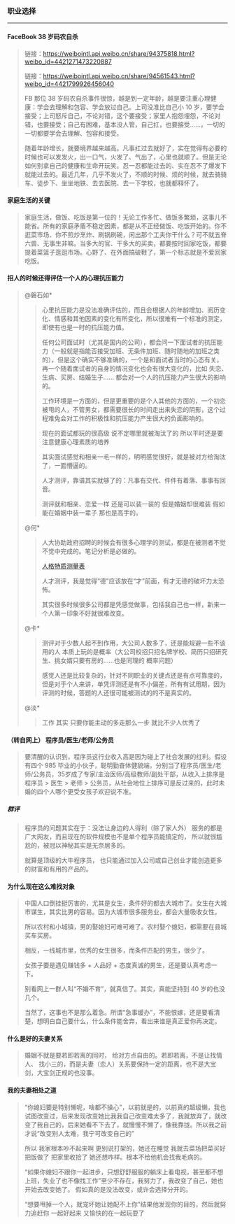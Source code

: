 ### 职业选择

---
#### FaceBook 38 岁码农自杀
> 链接：https://weibointl.api.weibo.cn/share/94375818.html?weibo_id=4421271473220887
>
> 链接：https://weibointl.api.weibo.cn/share/94561543.html?weibo_id=4421799926456040
>
> FB 那位 38 岁码农自杀事件很惊，越是到一定年龄，越是要注重心理健康：学会去理解和包容、学会放过自己。上司没准比自己小 10 岁，要学会接受；上司怒斥自己，不论对错，这个要接受；家里人抱怨埋怨，不论对错，也要接受；自己有困难，基本没人管，自己扛，也要接受……，一切的一切都要学会去理解、包容和接受。
>
> 随着年龄增长，就要境界越来越高。凡事扛过去就好了，实在觉得有必要的时候也可以发发火，出一口气，火发了、气出了，心里也就顺了。但是无论如何别拿自己的健康和生命开玩笑。忍一忍都能过去的、实在忍不了爆发下就能过去的。最近几年，几乎不发火了，不顺的时候、烦的时候，就去骑骑车、徒步下、坐坐地铁、去去医院、去一下学校，也就都释怀了。

#### 家庭生活的关键
> 家庭生活，做饭、吃饭是第一位的！无论工作多忙、做饭多繁琐，这事儿不能省。所有的家庭矛盾不稳定因素，都是从不正经做饭、吃饭开始的。你不逛菜市场、你不煎炒烹炸、刷锅刷碗，闲出那个工夫你干什么？可不就五脊六兽、无事生非嘛。当多大的官、干多大的买卖，都要按时回家吃饭，都要提着菜篮子逛逛市场。心野了、在外面搞破鞋了，第一个标志就是不爱回家吃饭。

#### 招人的时候还得评估一个人的心理抗压能力
> @磐石如*
>> 心里抗压能力是没法准确评估的，而且会根据人的年龄增加、阅历变化、情感和其他因素的变化有所变化，所以很难有一个标准的测定，即使有也是一时的抗压能力值。
>>
>> 任何公司面试时（尤其是国内的公司），都会问一下面试者的抗压能力（一般就是指能否接受加班、无条件加班、随时随地的加班之类的），但是这个确实不够准确的，一个是和面试者当时的心态有关，再一个随着面试者的自身的情况变化也会有很大变化的，比如 失恋、生病、买房、结婚生子…… 都会对一个人的抗压能力产生很大的影响的。
>>
>> 工作环境是一方面的，但是更重要的是个人其他的方面的，一个初恋被甩的人，不管男女，都需要很长的时间走出来失恋的阴影，这个过程难免会对工作的积极性和抗压能力产生很大的负面影响的。
>>
>> 现在的面试都玩的很高级 说不定哪里就被淘汰了的 所以平时还是要注意健康心理素质的培养
>>
>> 其实面试感觉和相亲一毛一样的，明明感觉很好，就是被对方给淘汰了，一面懵逼的。
>>
>> 人才测评，靠谱其实就够了的：凡事有交代、件件有着落、事事有回音。
>>
>> 测评就和相亲、恋爱一样  还是可以装一装的 但是婚姻却很难装 假如能在婚姻中装一辈子 那也是高手的。
>
> @何*
>> 人大协助政府招聘的时候会有很多心理学的测试，都是在被测者不觉不觉中完成的。笔记分析是必做的。
>>
>> [人格特质测量表](/配图/010/测评-人格特质测量表.doc)
>>
>> 人才测评，我是觉得“德”应该放在“才”前面，有才无德的破坏力太恐怖。
>>
>> 其实很多时候很多公司都是凭感觉做事，包括我自己也一样，新来一个人第一印象不好就很难改变。
>
> @卡*
>> 测评对于少数人起不到作用，大公司人数多了，还是能规避一些不该用的人 本质上玩的是概率（大公司校招只招名牌学校、简历只招研究生、挑女婿只要有房的……也是同理的 概率问题）
>>
>> 感觉人还是比较复杂的，针对不同职业的关键点还是有点可靠度的，但是对于个人来讲，单凭评测还是有不小偏差，所有有试用期，因为评测的时候，答题的人还很可能被测试的的不是真实的。
>
> @淡*
>> 工作 其实 只要你能主动的多走那么一步  就比不少人优秀了


#### （转自网上） 程序员/医生/老师/公务员
> 要清醒的认识到，程序员这行业收入高是因为碰上了社会发展的红利。假设有四个 985 毕业的小伙子，聪明勤奋体健貌端，分别当了程序员/医生/老师/公务员，35岁成了专家/主治医师/高级教师/副处干部，从收入上排序是程序员 > 医生 > 老师 > 公务员，从社会地位上排序可是反过来的，此时未婚的四个人哪个更受女孩子欢迎说不准。

##### 群评
> 程序员的问题其实在于：没法让身边的人得利（除了家人外） 服务的都是广大网友，而且现在的软件规模也不是单个程序员能搞定的， 所以就很尴尬的，被冠以神秘其实是无奈居多的。
>
> 就算是顶级的大牛程序员， 也只能通过加入公司或自己创业才能创造更多的财富和有用的产品的。

#### 为什么现在这么难找对象
> 中国人口倒挂挺厉害的，尤其是女生，条件好的都去大城市了。女生在大城市谋生，其实比男的容易。因为大城市很多服务业，都会大量吸收女性。
>
> 所以农村和小城镇，男的娶媳妇可难可难了。农村娶个媳妇，都需要在县城买车买房。
>
> 相反，一线城市里，优秀的女生很多，而条件匹配的男生，很少了。
>
> 女孩子要是遇见赚钱多 + 人品好 + 态度真诚的男生，还是要认真考虑一下。
>
> 别看网上一群人叫“不婚不育”，就真信了。其实，真能坚持到 40 岁的也没几个。
>
> 当然了，这事也不是那么着急。所谓“急事缓办”，不能恨嫁，还是要看清楚，想明白自己要什么，什么条件能舍弃，看出来谁是真正爱你再决定。

#### 什么是好的夫妻关系
> 婚姻不就是要若即若离的同时， 给对方点自由的。若即若离，不是让找情人、 找小三的，而是夫妻（恋人）关系要保持一定的距离，也不是大宝剑，大宝剑正规的也没事。

#### 我的夫妻相处之道
> “你媳妇要是特别懒呢，啥都不操心”，以前就是的，以前真的超级懒，我也试图改变过，后来发现改变她比我我自己改变难太多了，我就放弃了，就改变了我自己的，后来她看不下去了，就慢慢不懒了，像我靠拢。所以我之前才说“改变别人太难，我宁可改变自己的”
>
> 所以 我家根本吵不起来啊 更别说打架的，她还在睡觉 我就去菜场把菜买好 把饭做了 把家里收拾了 她还想咋样。根本不给他机会找我毛病的。
>
> “如果你媳妇不跟你一起进步，只想舒舒服服的躺床上看电视，甚至都不想上班，失业了也不像找工作”至少不存在，我努力了，我改变了自己，她也开始去改变她了。 假如真的是没法改变，或许会选择分开的。
>
> “想要甩掉一个人，就宠坏她让她配不上你”结果他发现你的目的，然后就努力追赶你 一起好起来 又愉快的在一起玩耍了
